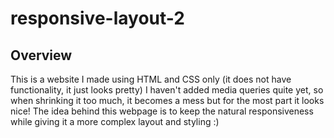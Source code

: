 # responsive-layout-2

## Overview
This is a website I made using HTML and CSS only (it does not have functionality, it just looks pretty)
I haven't added media queries quite yet, so when shrinking it too much, it becomes a mess but for the most part it looks nice!
The idea behind this webpage is to keep the natural responsiveness while giving it a more complex layout and styling :)
